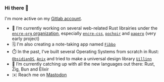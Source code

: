 ### Hi there 👋

I'm more active on my [Gitlab account](https://gitlab.com/nifou).

- 🔭 I’m currently working on several web-related Rust librairies under the [`encre-org` organization](https://gitlab.com/encre-org), especially [`encre-css`](https://gitlab.com/encre-org/encre-css), [`pochoir`](https://gitlab.com/encre-org/pochoir) and [`papero`](https://gitlab.com/encre-org/papero) (very early project)
- 🗒️ I'm also creating a note-taking app named [`Fibbo`](https://codeberg.org/Nifou/fibbo)
- ⏱️ In the past, I've built several Operating Systems from scratch in Rust: [`ObsidianOS`](https://gitlab.com/obsidian-os/obsidianos), [`Anix`](https://gitlab.com/anix-project/anix/) and tried to make a universal design library [`Uillinn`](https://gitlab.com/uillinn/uillinn)
- 🌱 I’m currently catching up with all the new languages out there: Rust, Zig, Bun and Elixir
- ✉️ Reach me on <a rel="me" href="https://mas.to/@nifou">Mastodon</a>
